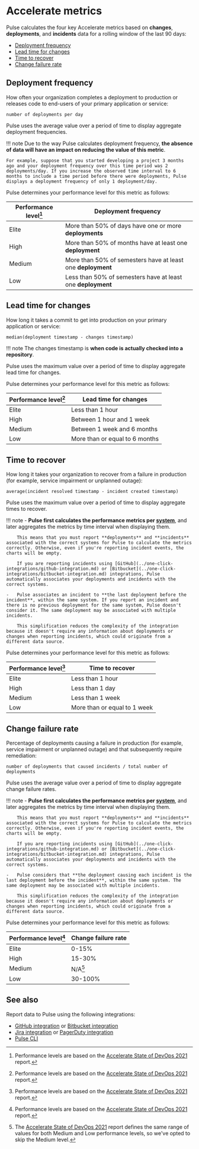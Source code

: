 # Accelerate metrics

Pulse calculates the four key Accelerate metrics based on **changes**, **deployments**, and **incidents** data for a rolling window of the last 90 days:

-   [Deployment frequency](#deployment-frequency)
-   [Lead time for changes](#lead-time-for-changes)
-   [Time to recover](#time-to-recover)
-   [Change failure rate](#change-failure-rate)

## Deployment frequency

How often your organization completes a deployment to production or releases code to end-users of your primary application or service:

```text
number of deployments per day
```

Pulse uses the average value over a period of time to display aggregate deployment frequencies.

!!! note
    Due to the way Pulse calculates deployment frequency, **the absence of data will have an impact on reducing the value of this metric**.

    For example, suppose that you started developing a project 3 months ago and your deployment frequency over this time period was 2 deployments/day. If you increase the observed time interval to 6 months to include a time period before there were deployments, Pulse displays a deployment frequency of only 1 deployment/day.

Pulse determines your performance level for this metric as follows:

| Performance level[^1] | Deployment frequency                                        |
| --------------------- | ----------------------------------------------------------- |
| Elite                 | More than 50% of days have one or more **deployments**      |
| High                  | More than 50% of months have at least one **deployment**    |
| Medium                | More than 50% of semesters have at least one **deployment** |
| Low                   | Less than 50% of semesters have at least one **deployment** |

## Lead time for changes

How long it takes a commit to get into production on your primary application or service:

```text
median(deployment timestamp - changes timestamp)
```

!!! note
    The changes timestamp is **when code is actually checked into a repository**.

Pulse uses the maximum value over a period of time to display aggregate lead time for changes.

Pulse determines your performance level for this metric as follows:

| Performance level[^1] | Lead time for changes          |
| --------------------- | ------------------------------ |
| Elite                 | Less than 1 hour               |
| High                  | Between 1 hour and 1 week      |
| Medium                | Between 1 week and 6 months    |
| Low                   | More than or equal to 6 months |

## Time to recover

How long it takes your organization to recover from a failure in production (for example, service impairment or unplanned outage):

```text
average(incident resolved timestamp - incident created timestamp)
```

Pulse uses the maximum value over a period of time to display aggregate times to recover.

!!! note
    -   **Pulse first calculates the performance metrics per [system](../cli/cli.md#before-you-begin)**, and later aggregates the metrics by time interval when displaying them.

        This means that you must report **deployments** and **incidents** associated with the correct systems for Pulse to calculate the metrics correctly. Otherwise, even if you're reporting incident events, the charts will be empty.

        If you are reporting incidents using [GitHub](../one-click-integrations/github-integration.md) or [Bitbucket](../one-click-integrations/bitbucket-integration.md) integrations, Pulse automatically associates your deployments and incidents with the correct systems.

    -   Pulse associates an incident to **the last deployment before the incident**, within the same system. If you report an incident and there is no previous deployment for the same system, Pulse doesn't consider it. The same deployment may be associated with multiple incidents.

        This simplification reduces the complexity of the integration because it doesn't require any information about deployments or changes when reporting incidents, which could originate from a different data source.

Pulse determines your performance level for this metric as follows:

| Performance level[^1] | Time to recover              |
| --------------------- | ---------------------------- |
| Elite                 | Less than 1 hour             |
| High                  | Less than 1 day              |
| Medium                | Less than 1 week             |
| Low                   | More than or equal to 1 week |

## Change failure rate

Percentage of deployments causing a failure in production (for example, service impairment or unplanned outage) and that subsequently require remediation:

```text
number of deployments that caused incidents / total number of deployments
```

Pulse uses the average value over a period of time to display aggregate change failure rates.

!!! note
    -   **Pulse first calculates the performance metrics per [system](../cli/cli.md#before-you-begin)**, and later aggregates the metrics by time interval when displaying them.

        This means that you must report **deployments** and **incidents** associated with the correct systems for Pulse to calculate the metrics correctly. Otherwise, even if you're reporting incident events, the charts will be empty.

        If you are reporting incidents using [GitHub](../one-click-integrations/github-integration.md) or [Bitbucket](../one-click-integrations/bitbucket-integration.md) integrations, Pulse automatically associates your deployments and incidents with the correct systems.

    -   Pulse considers that **the deployment causing each incident is the last deployment before the incident**, within the same system. The same deployment may be associated with multiple incidents.

        This simplification reduces the complexity of the integration because it doesn't require any information about deployments or changes when reporting incidents, which could originate from a different data source.

Pulse determines your performance level for this metric as follows:

| Performance level[^1] | Change failure rate |
| --------------------- | ------------------- |
| Elite                 | 0-15%               |
| High                  | 15-30%              |
| Medium                | N/A[^2]             |
| Low                   | 30-100%             |

[^1]: Performance levels are based on the [Accelerate State of DevOps 2021](https://services.google.com/fh/files/misc/state-of-devops-2021.pdf) report.
[^2]: The [Accelerate State of DevOps 2021](https://services.google.com/fh/files/misc/state-of-devops-2021.pdf) report defines the same range of values for both Medium and Low performance levels, so we've opted to skip the Medium level.

## See also

Report data to Pulse using the following integrations:

-   [GitHub integration](../one-click-integrations/github-integration.md) or [Bitbucket integration](../one-click-integrations/bitbucket-integration.md)
-   [Jira integration](../one-click-integrations/jira-integration.md) or [PagerDuty integration](../one-click-integrations/pagerduty-integration.md)
-   [Pulse CLI](../cli/cli.md)
